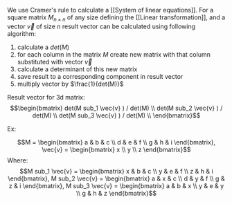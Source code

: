 We use Cramer's rule to calculate a [[System of linear equations]]. 
For a square matrix $M_{n \times n}$ of any size defining the [[Linear transformation]], and a vector $\vec{v}$ of size $n$ result vector can be calculated using following algorithm:

1. calculate a $det(M)$
2. for each column in the matrix $M$ create new matrix with that column substituted with vector $\vec{v}$ 
3. calculate a determinant of this new matrix
4. save result to a corresponding component in result vector
5. multiply vector by $\frac{1}{det(M)}$ 

Result vector for 3d matrix:
$$\begin{bmatrix} 
det(M sub_1 \vec{v} ) / det(M) \\
det(M sub_2 \vec{v} ) / det(M) \\
det(M sub_3 \vec{v} ) / det(M) \\
\end{bmatrix}$$

Ex:

$$M = \begin{bmatrix} a & b & c \\ 
d & e & f \\ g & h & i 
\end{bmatrix}, \vec{v} = 
\begin{bmatrix} x \\ y \\ z \end{bmatrix}$$
Where:
$$M sub_1 \vec{v} = \begin{bmatrix} 
x & b & c \\ y & e & f \\ z & h & i 
\end{bmatrix},
M sub_2 \vec{v} = \begin{bmatrix} 
a & x & c \\ d & y & f \\ g & z & i 
\end{bmatrix},
M sub_3 \vec{v} = \begin{bmatrix} 
a & b & x \\ y & e & y \\ g & h & z 
\end{bmatrix}$$
